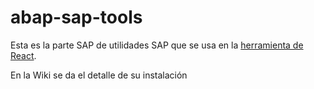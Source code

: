# abap-sap-tools

Esta es la parte SAP de utilidades SAP que se usa en la [herramienta de React](https://github.com/irodrigob/react-sap-tools).

En la Wiki se da el detalle de su instalación
